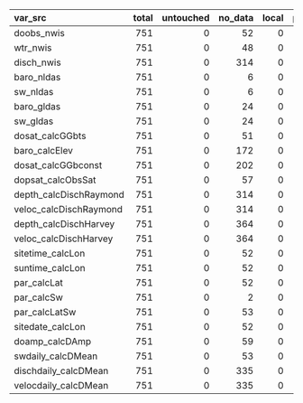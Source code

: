 |var_src                | total| untouched| no_data| local| posted_untagged| posted_tagged| uncounted| barheight|
|:----------------------|-----:|---------:|-------:|-----:|---------------:|-------------:|---------:|---------:|
|doobs_nwis             |   751|         0|      52|     0|               0|           699|         0|       751|
|wtr_nwis               |   751|         0|      48|     0|               0|           703|         0|       751|
|disch_nwis             |   751|         0|     314|     0|               0|           437|         0|       751|
|baro_nldas             |   751|         0|       6|     0|               0|           745|         0|       751|
|sw_nldas               |   751|         0|       6|     0|               0|           745|         0|       751|
|baro_gldas             |   751|         0|      24|     0|               0|           727|         0|       751|
|sw_gldas               |   751|         0|      24|     0|               0|           727|         0|       751|
|dosat_calcGGbts        |   751|         0|      51|     0|               0|           700|         0|       751|
|baro_calcElev          |   751|         0|     172|     0|               0|           579|         0|       751|
|dosat_calcGGbconst     |   751|         0|     202|     0|               0|           549|         0|       751|
|dopsat_calcObsSat      |   751|         0|      57|     0|               0|           694|         0|       751|
|depth_calcDischRaymond |   751|         0|     314|     0|               0|           437|         0|       751|
|veloc_calcDischRaymond |   751|         0|     314|     0|               0|           437|         0|       751|
|depth_calcDischHarvey  |   751|         0|     364|     0|               0|           387|         0|       751|
|veloc_calcDischHarvey  |   751|         0|     364|     0|               0|           387|         0|       751|
|sitetime_calcLon       |   751|         0|      52|     0|               0|           699|         0|       751|
|suntime_calcLon        |   751|         0|      52|     0|               0|           699|         0|       751|
|par_calcLat            |   751|         0|      52|     0|               0|           699|         0|       751|
|par_calcSw             |   751|         0|       2|     0|               0|           749|         0|       751|
|par_calcLatSw          |   751|         0|      53|     0|               0|           698|         0|       751|
|sitedate_calcLon       |   751|         0|      52|     0|               0|           699|         0|       751|
|doamp_calcDAmp         |   751|         0|      59|     0|               0|           692|         0|       751|
|swdaily_calcDMean      |   751|         0|      53|     0|               0|           698|         0|       751|
|dischdaily_calcDMean   |   751|         0|     335|     0|               0|           416|         0|       751|
|velocdaily_calcDMean   |   751|         0|     335|     0|               0|           416|         0|       751|
